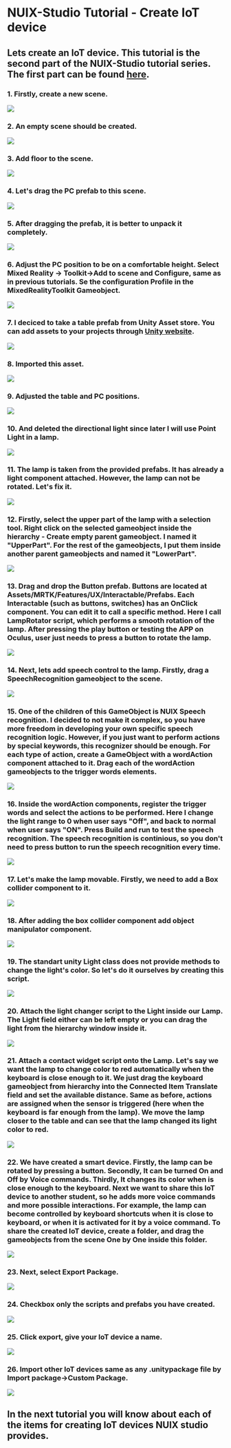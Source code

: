 # NUIX-Studio Tutorial - Create IoT device

## Lets create an IoT device. This tutorial is the second part of the NUIX-Studio tutorial series. The first part can be found [here](https://github.com/FedorIvachev/IoThingsLab-ReadmeFiles/blob/master/Tutorials/NUIXTutorial.md).

### 1. Firstly, create a new scene.
![](https://github.com/FedorIvachev/IoThingsLab-ReadmeFiles/blob/master/Tutorials/NUIX-Tutorial-2-Pictures/NUIX-Tutorial-2-1.png)

### 2. An empty scene should be created.
![](https://github.com/FedorIvachev/IoThingsLab-ReadmeFiles/blob/master/Tutorials/NUIX-Tutorial-2-Pictures/NUIX-Tutorial-2-2.png)

### 3. Add floor to the scene.
![](https://github.com/FedorIvachev/IoThingsLab-ReadmeFiles/blob/master/Tutorials/NUIX-Tutorial-2-Pictures/NUIX-Tutorial-2-3.png)

### 4. Let's drag the PC prefab to this scene.
![](https://github.com/FedorIvachev/IoThingsLab-ReadmeFiles/blob/master/Tutorials/NUIX-Tutorial-2-Pictures/NUIX-Tutorial-2-4.png)

### 5. After dragging the prefab, it is better to unpack it completely.
![](https://github.com/FedorIvachev/IoThingsLab-ReadmeFiles/blob/master/Tutorials/NUIX-Tutorial-2-Pictures/NUIX-Tutorial-2-5.png)

### 6. Adjust the PC position to be on a comfortable height. Select Mixed Reality -> Toolkit->Add to scene and Configure, same as in previous tutorials. Se the configuration Profile in the MixedRealityToolkit Gameobject.
![](https://github.com/FedorIvachev/IoThingsLab-ReadmeFiles/blob/master/Tutorials/NUIX-Tutorial-2-Pictures/NUIX-Tutorial-2-6.png)

### 7. I deciced to take a table prefab from Unity Asset store. You can add assets to your projects through [Unity website](assetstore.unity.com).
![](https://github.com/FedorIvachev/IoThingsLab-ReadmeFiles/blob/master/Tutorials/NUIX-Tutorial-2-Pictures/NUIX-Tutorial-2-7.png)

### 8. Imported this asset.
![](https://github.com/FedorIvachev/IoThingsLab-ReadmeFiles/blob/master/Tutorials/NUIX-Tutorial-2-Pictures/NUIX-Tutorial-2-8.png)

### 9. Adjusted the table and PC positions.
![](https://github.com/FedorIvachev/IoThingsLab-ReadmeFiles/blob/master/Tutorials/NUIX-Tutorial-2-Pictures/NUIX-Tutorial-2-9.png)

### 10. And deleted the directional light since later I will use Point Light in a lamp.
![](https://github.com/FedorIvachev/IoThingsLab-ReadmeFiles/blob/master/Tutorials/NUIX-Tutorial-2-Pictures/NUIX-Tutorial-2-10.png)

### 11. The lamp is taken from the provided prefabs. It has already a light component attached. However, the lamp can not be rotated. Let's fix it.
![](https://github.com/FedorIvachev/IoThingsLab-ReadmeFiles/blob/master/Tutorials/NUIX-Tutorial-2-Pictures/NUIX-Tutorial-2-11.png)

### 12. Firstly, select the upper part of the lamp with a selection tool. Right click on the selected gameobject inside the hierarchy - Create empty parent gameobject. I named it "UpperPart". For the rest of the gameobjects, I put them inside another parent gameobjects and named it "LowerPart".
![](https://github.com/FedorIvachev/IoThingsLab-ReadmeFiles/blob/master/Tutorials/NUIX-Tutorial-2-Pictures/NUIX-Tutorial-2-12.png)

### 13. Drag and drop the Button prefab. Buttons are located at Assets/MRTK/Features/UX/Interactable/Prefabs. Each Interactable (such as buttons, switches) has an OnClick component. You can edit it to call a specific method. Here I call LampRotator script, which performs a smooth rotation of the lamp. After pressing the play button or testing the APP on Oculus, user just needs to press a button to rotate the lamp.
![](https://github.com/FedorIvachev/IoThingsLab-ReadmeFiles/blob/master/Tutorials/NUIX-Tutorial-2-Pictures/NUIX-Tutorial-2-13.png)

### 14. Next, lets add speech control to the lamp. Firstly, drag a SpeechRecognition gameobject to the scene.
![](https://github.com/FedorIvachev/IoThingsLab-ReadmeFiles/blob/master/Tutorials/NUIX-Tutorial-2-Pictures/NUIX-Tutorial-2-15.png)

### 15. One of the children of this GameObject is NUIX Speech recognition. I decided to not make it complex, so you have more freedom in developing your own specific speech recognition logic. However, if you just want to perform actions by special keywords, this recognizer should be enough. For each type of action, create a GameObject with a wordAction component attached to it. Drag each of the wordAction gameobjects to the trigger words elements.
![](https://github.com/FedorIvachev/IoThingsLab-ReadmeFiles/blob/master/Tutorials/NUIX-Tutorial-2-Pictures/NUIX-Tutorial-2-16.png)

### 16. Inside the wordAction components, register the trigger words and select the actions to be performed. Here I change the light range to 0 when user says "Off", and back to normal when user says "ON". Press Build and run to test the speech recognition. The speech recognition is continious, so you don't need to press button to run the speech recognition every time. 
![](https://github.com/FedorIvachev/IoThingsLab-ReadmeFiles/blob/master/Tutorials/NUIX-Tutorial-2-Pictures/NUIX-Tutorial-2-17.png)

### 17. Let's make the lamp movable. Firstly, we need to add a Box collider component to it.
![](https://github.com/FedorIvachev/IoThingsLab-ReadmeFiles/blob/master/Tutorials/NUIX-Tutorial-2-Pictures/NUIX-Tutorial-2-18.png)

### 18. After adding the box collider component add object manipulator component.
![](https://github.com/FedorIvachev/IoThingsLab-ReadmeFiles/blob/master/Tutorials/NUIX-Tutorial-2-Pictures/NUIX-Tutorial-2-19.png)

### 19. The standart unity Light class does not provide methods to change the light's color. So let's do it ourselves by creating this script.
![](https://github.com/FedorIvachev/IoThingsLab-ReadmeFiles/blob/master/Tutorials/NUIX-Tutorial-2-Pictures/NUIX-Tutorial-2-20.png)

### 20. Attach the light changer script to the Light inside our Lamp. The Light field either can be left empty or you can drag the light from the hierarchy window inside it.
![](https://github.com/FedorIvachev/IoThingsLab-ReadmeFiles/blob/master/Tutorials/NUIX-Tutorial-2-Pictures/NUIX-Tutorial-2-21.png)

### 21. Attach a contact widget script onto the Lamp. Let's say we want the lamp to change color to red automatically when the keyboard is close enough to it. We just drag the keyboard gameobject from hierarchy into the Connected Item Translate field and set the available distance. Same as before, actions are assigned when the sensor is triggered (here when the keyboard is far enough from the lamp). We move the lamp closer to the table and can see that the lamp changed its light color to red.
![](https://github.com/FedorIvachev/IoThingsLab-ReadmeFiles/blob/master/Tutorials/NUIX-Tutorial-2-Pictures/NUIX-Tutorial-2-22.png)

### 22. We have created a smart device. Firstly, the lamp can be rotated by pressing a button. Secondly, It can be turned On and Off by Voice commands. Thirdly, It changes its color when is close enough to the keyboard. Next we want to share this IoT device to another student, so he adds more voice commands and more possible interactions. For example, the lamp can become controlled by keyboard shortcuts when it is close to keyboard, or when it is activated for it by a voice command. To share the created IoT device, create a folder, and drag the gameobjects from the scene One by One inside this folder.
![](https://github.com/FedorIvachev/IoThingsLab-ReadmeFiles/blob/master/Tutorials/NUIX-Tutorial-2-Pictures/NUIX-Tutorial-2-23.png)

### 23. Next, select Export Package.
![](https://github.com/FedorIvachev/IoThingsLab-ReadmeFiles/blob/master/Tutorials/NUIX-Tutorial-2-Pictures/NUIX-Tutorial-2-24.png)

### 24. Checkbox only the scripts and prefabs you have created. 
![](https://github.com/FedorIvachev/IoThingsLab-ReadmeFiles/blob/master/Tutorials/NUIX-Tutorial-2-Pictures/NUIX-Tutorial-2-25.png)

### 25. Click export, give your IoT device a name.
![](https://github.com/FedorIvachev/IoThingsLab-ReadmeFiles/blob/master/Tutorials/NUIX-Tutorial-2-Pictures/NUIX-Tutorial-2-26.png)

### 26. Import other IoT devices same as any .unitypackage file by Import package->Custom Package.
![](https://github.com/FedorIvachev/IoThingsLab-ReadmeFiles/blob/master/Tutorials/NUIX-Tutorial-2-Pictures/NUIX-Tutorial-2-27.png)


## In the next tutorial you will know about each of the items for creating IoT devices NUIX studio provides.
